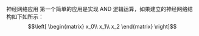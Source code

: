 神经网络应用
第一个简单的应用是实现 AND 逻辑运算，如果建立的神经网络结构如下如所示：
$$\left[
\begin{matrix}
x_0\\
x_1\\
x_2
\end{matrix}
\right]$$